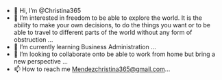 - 👋 Hi, I’m @Christina365
- 👀 I’m interested in freedom to be able to explore the world. It is the ability to make your own decisions, to do the things you want or to be able to travel to different parts of the world without any form of obstruction  ...
- 🌱 I’m currently learning Business Administration ...
- 💞️ I’m looking to collaborate onto be able to work from home but bring a new perspective  ...
- 📫 How to reach me Mendezchristina365@gmail.com...

<!---
Christina365/Christina365 is a ✨ special ✨ repository because its `README.md` (this file) appears on your GitHub profile.
You can click the Preview link to take a look at your changes.
--->
